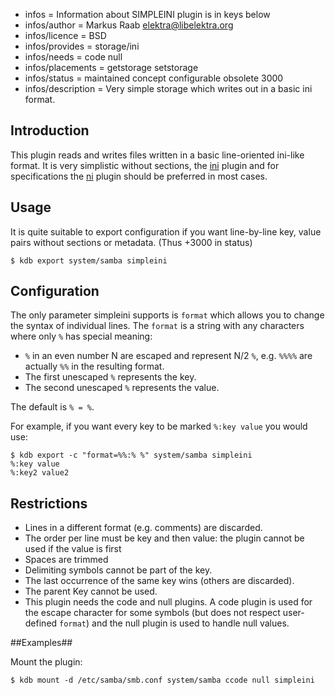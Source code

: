 - infos = Information about SIMPLEINI plugin is in keys below
- infos/author = Markus Raab <elektra@libelektra.org>
- infos/licence = BSD
- infos/provides = storage/ini
- infos/needs = code null
- infos/placements = getstorage setstorage
- infos/status = maintained concept configurable obsolete 3000
- infos/description = Very simple storage which writes out in a basic ini format.


## Introduction ##

This plugin reads and writes files written in a basic line-oriented ini-like format.
It is very simplistic without sections, the [ini](../ini/) plugin and for specifications
the [ni](../ni/) plugin should be preferred in most cases.

## Usage

It is quite suitable to export configuration if you want line-by-line key, value pairs
without sections or metadata.
(Thus +3000 in status)

	$ kdb export system/samba simpleini


## Configuration

The only parameter simpleini supports is `format` which allows you to change the syntax
of individual lines.
The `format` is a string with any characters where only `%` has special meaning:

- `%` in an even number N are escaped and represent N/2 `%`, e.g. `%%%%` are actually `%%` in the resulting format.
- The first unescaped `%` represents the key.
- The second unescaped `%` represents the value.

The default is `% = %`.

For example, if you want every key to be marked `%:key value` you would use:

	$ kdb export -c "format=%%:% %" system/samba simpleini
	%:key value
	%:key2 value2


## Restrictions ##

- Lines in a different format (e.g. comments) are discarded.
- The order per line must be key and then value: the plugin cannot be used if the value is first
- Spaces are trimmed
- Delimiting symbols cannot be part of the key.
- The last occurrence of the same key wins (others are discarded).
- The parent Key cannot be used.
- This plugin needs the code and null plugins.
  A code plugin is used for the escape character for some symbols (but does not respect user-defined `format`)
  and the null plugin is used to handle null values.


##Examples##

Mount the plugin:

    $ kdb mount -d /etc/samba/smb.conf system/samba ccode null simpleini
